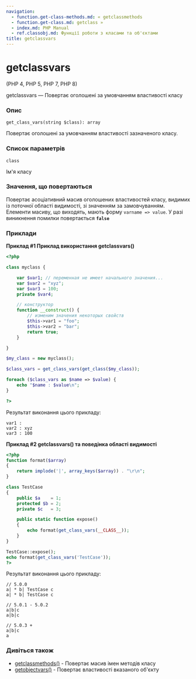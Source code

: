 ```yaml
---
navigation:
  - function.get-class-methods.md: « getclassmethods
  - function.get-class.md: getclass »
  - index.md: PHP Manual
  - ref.classobj.md: Функції роботи з класами та об'єктами
title: getclassvars
---
```

# getclassvars

(PHP 4, PHP 5, PHP 7, PHP 8)

getclassvars — Повертає оголошені за умовчанням властивості класу

### Опис

```methodsynopsis
get_class_vars(string $class): array
```

Повертає оголошені за умовчанням властивості зазначеного класу.

### Список параметрів

`class`

Ім'я класу

### Значення, що повертаються

Повертає асоціативний масив оголошених властивостей класу, видимих ​​із поточної області видимості, зі значенням за замовчуванням. Елементи масиву, що виходять, мають форму `varname => value`. У разі виникнення помилки повертається **`false`**

### Приклади

**Приклад #1 Приклад використання **getclassvars()****

```php
<?php

class myclass {

    var $var1; // переменная не имеет начального значения...
    var $var2 = "xyz";
    var $var3 = 100;
    private $var4;

    // конструктор
    function __construct() {
        // изменим значения некоторых свойств
        $this->var1 = "foo";
        $this->var2 = "bar";
        return true;
    }

}

$my_class = new myclass();

$class_vars = get_class_vars(get_class($my_class));

foreach ($class_vars as $name => $value) {
    echo "$name : $value\n";
}

?>
```

Результат виконання цього прикладу:

```
var1 :
var2 : xyz
var3 : 100
```

**Приклад #2 **getclassvars()** та поведінка області видимості**

```php
<?php
function format($array)
{
    return implode('|', array_keys($array)) . "\r\n";
}

class TestCase
{
    public $a    = 1;
    protected $b = 2;
    private $c   = 3;

    public static function expose()
    {
        echo format(get_class_vars(__CLASS__));
    }
}

TestCase::expose();
echo format(get_class_vars('TestCase'));
?>
```

Результат виконання цього прикладу:

```
// 5.0.0
a| * b| TestCase c
a| * b| TestCase c

// 5.0.1 - 5.0.2
a|b|c
a|b|c

// 5.0.3 +
a|b|c
a
```

### Дивіться також

-   [getclassmethods()](function.get-class-methods.md) - Повертає масив імен методів класу
-   [getobjectvars()](function.get-object-vars.md) - Повертає властивості вказаного об'єкту
